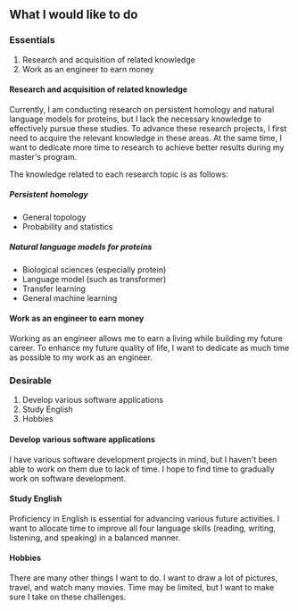 ## What I would like to do

### Essentials

1. Research and acquisition of related knowledge
2. Work as an engineer to earn money

#### Research and acquisition of related knowledge

Currently, I am conducting research on persistent homology and natural language models for proteins, but I lack the necessary knowledge to effectively pursue these studies. To advance these research projects, I first need to acquire the relevant knowledge in these areas. At the same time, I want to dedicate more time to research to achieve better results during my master's program.

The knowledge related to each research topic is as follows:

##### Persistent homology

- General topology
- Probability and statistics

##### Natural language models for proteins

- Biological sciences (especially protein)
- Language model (such as transformer)
- Transfer learning
- General machine learning

#### Work as an engineer to earn money

Working as an engineer allows me to earn a living while building my future career. To enhance my future quality of life, I want to dedicate as much time as possible to my work as an engineer.

### Desirable

1. Develop various software applications
2. Study English
3. Hobbies

#### Develop various software applications

I have various software development projects in mind, but I haven't been able to work on them due to lack of time. I hope to find time to gradually work on software development.

#### Study English

Proficiency in English is essential for advancing various future activities. I want to allocate time to improve all four language skills (reading, writing, listening, and speaking) in a balanced manner.

#### Hobbies

There are many other things I want to do. I want to draw a lot of pictures, travel, and watch many movies. Time may be limited, but I want to make sure I take on these challenges.
